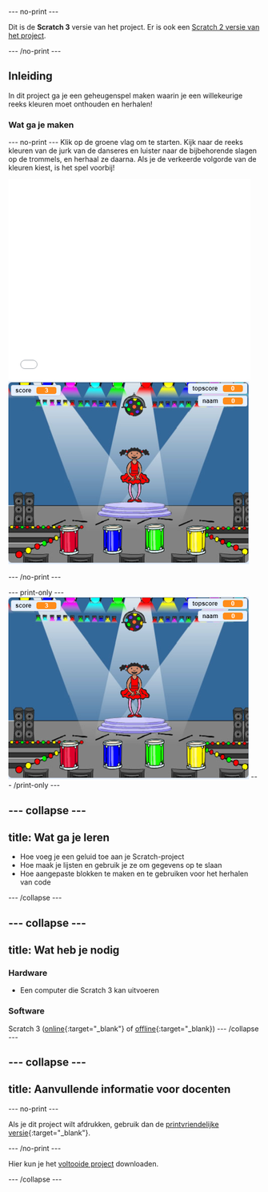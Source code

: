 --- no-print ---

Dit is de **Scratch 3** versie van het project. Er is ook een [Scratch 2 versie van het project](https://projects.raspberrypi.org/nl-NL/projects/memory-scratch2).

--- /no-print ---

## Inleiding

In dit project ga je een geheugenspel maken waarin je een willekeurige reeks kleuren moet onthouden en herhalen!

### Wat ga je maken

--- no-print --- Klik op de groene vlag om te starten. Kijk naar de reeks kleuren van de jurk van de danseres en luister naar de bijbehorende slagen op de trommels, en herhaal ze daarna. Als je de verkeerde volgorde van de kleuren kiest, is het spel voorbij!

<div class="scratch-preview">
  <iframe allowtransparency="true" width="485" height="402" src="//scratch.mit.edu/projects/embed/284452634/?autostart=false" frameborder="0" allowfullscreen scrolling="no" mark="crwd-mark"></iframe> <img src="images/screenshot.png" />
</div>

--- /no-print ---

--- print-only --- ![screenshot of finished game](images/screenshot.png) --- /print-only ---

--- collapse ---
---
title: Wat ga je leren
---

+ Hoe voeg je een geluid toe aan je Scratch-project
+ Hoe maak je lijsten en gebruik je ze om gegevens op te slaan
+ Hoe aangepaste blokken te maken en te gebruiken voor het herhalen van code

--- /collapse ---

--- collapse ---
---
title: Wat heb je nodig
---

### Hardware

+ Een computer die Scratch 3 kan uitvoeren

### Software

Scratch 3 ([online](https://rpf.io/scratchon){:target="_blank"} of [offline](https://rpf.io/scratchoff){:target="_blank}) 
--- /collapse ---

--- collapse ---
---
title: Aanvullende informatie voor docenten
---

--- no-print ---

Als je dit project wilt afdrukken, gebruik dan de [printvriendelijke versie](https://projects.raspberrypi.org/nl-NL/projects/memory/print){:target="_blank"}.

--- /no-print ---

Hier kun je het [voltooide project](http://rpf.io/p/nl-NL/memory-get) downloaden.

--- /collapse ---